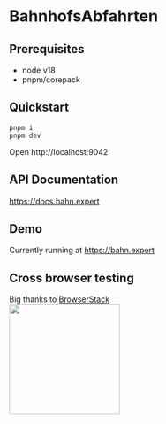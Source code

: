 # BahnhofsAbfahrten

## Prerequisites

- node v18
- pnpm/corepack

## Quickstart

```
pnpm i
pnpm dev
```

Open http://localhost:9042

## API Documentation

https://docs.bahn.expert

## Demo

Currently running at https://bahn.expert

## Cross browser testing

Big thanks to [BrowserStack](https://browserstack.com)  
<a href="https://browserstack.com"><img width=200 src="https://live.browserstack.com/images/opensource/browserstack-logo.svg"></a>

